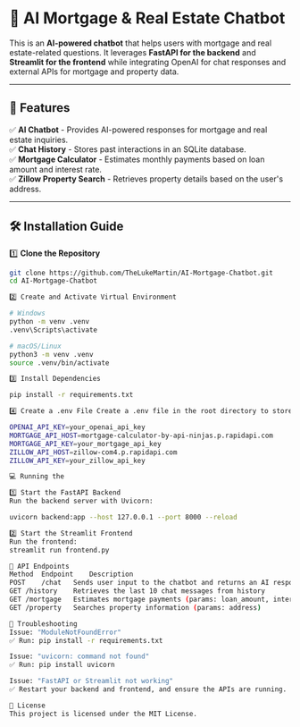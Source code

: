 # 🏡 AI Mortgage & Real Estate Chatbot

This is an **AI-powered chatbot** that helps users with mortgage and real estate-related questions. It leverages **FastAPI for the backend** and **Streamlit for the frontend** while integrating OpenAI for chat responses and external APIs for mortgage and property data.

---

## **🚀 Features**
✅ **AI Chatbot** - Provides AI-powered responses for mortgage and real estate inquiries.  
✅ **Chat History** - Stores past interactions in an SQLite database.  
✅ **Mortgage Calculator** - Estimates monthly payments based on loan amount and interest rate.  
✅ **Zillow Property Search** - Retrieves property details based on the user's address.  

---

## **🛠 Installation Guide**
1️⃣ **Clone the Repository**
```sh
git clone https://github.com/TheLukeMartin/AI-Mortgage-Chatbot.git
cd AI-Mortgage-Chatbot

2️⃣ Create and Activate Virtual Environment

# Windows
python -m venv .venv
.venv\Scripts\activate

# macOS/Linux
python3 -m venv .venv
source .venv/bin/activate

3️⃣ Install Dependencies

pip install -r requirements.txt

4️⃣ Create a .env File Create a .env file in the root directory to store API keys securely.

OPENAI_API_KEY=your_openai_api_key
MORTGAGE_API_HOST=mortgage-calculator-by-api-ninjas.p.rapidapi.com
MORTGAGE_API_KEY=your_mortgage_api_key
ZILLOW_API_HOST=zillow-com4.p.rapidapi.com
ZILLOW_API_KEY=your_zillow_api_key

💻 Running the 

1️⃣ Start the FastAPI Backend
Run the backend server with Uvicorn:

uvicorn backend:app --host 127.0.0.1 --port 8000 --reload

2️⃣ Start the Streamlit Frontend
Run the frontend:
streamlit run frontend.py

📌 API Endpoints
Method	Endpoint	Description
POST	/chat	Sends user input to the chatbot and returns an AI response
GET	/history	Retrieves the last 10 chat messages from history
GET	/mortgage	Estimates mortgage payments (params: loan_amount, interest_rate)
GET	/property	Searches property information (params: address)

🐛 Troubleshooting
Issue: "ModuleNotFoundError"
✅ Run: pip install -r requirements.txt

Issue: "uvicorn: command not found"
✅ Run: pip install uvicorn

Issue: "FastAPI or Streamlit not working"
✅ Restart your backend and frontend, and ensure the APIs are running.

📜 License
This project is licensed under the MIT License.


